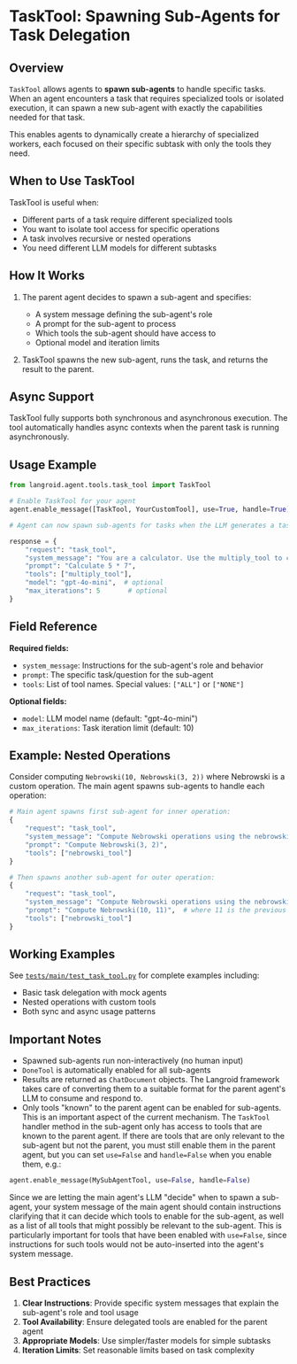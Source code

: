 # TaskTool: Spawning Sub-Agents for Task Delegation

## Overview

`TaskTool` allows agents to **spawn sub-agents** to handle specific tasks. When an agent encounters a task that requires specialized tools or isolated execution, it can spawn a new sub-agent with exactly the capabilities needed for that task.

This enables agents to dynamically create a hierarchy of specialized workers, each focused on their specific subtask with only the tools they need.

## When to Use TaskTool

TaskTool is useful when:
- Different parts of a task require different specialized tools
- You want to isolate tool access for specific operations  
- A task involves recursive or nested operations
- You need different LLM models for different subtasks

## How It Works

1. The parent agent decides to spawn a sub-agent and specifies:
   - A system message defining the sub-agent's role
   - A prompt for the sub-agent to process
   - Which tools the sub-agent should have access to
   - Optional model and iteration limits

2. TaskTool spawns the new sub-agent, runs the task, and returns the result to the parent.

## Async Support

TaskTool fully supports both synchronous and asynchronous execution. The tool automatically handles async contexts when the parent task is running asynchronously.

## Usage Example

```python
from langroid.agent.tools.task_tool import TaskTool

# Enable TaskTool for your agent
agent.enable_message([TaskTool, YourCustomTool], use=True, handle=True)

# Agent can now spawn sub-agents for tasks when the LLM generates a task_tool request:

response = {
    "request": "task_tool",
    "system_message": "You are a calculator. Use the multiply_tool to compute products.",
    "prompt": "Calculate 5 * 7",
    "tools": ["multiply_tool"],
    "model": "gpt-4o-mini",  # optional
    "max_iterations": 5       # optional
}
```

## Field Reference

**Required fields:**
- `system_message`: Instructions for the sub-agent's role and behavior
- `prompt`: The specific task/question for the sub-agent
- `tools`: List of tool names. Special values: `["ALL"]` or `["NONE"]`

**Optional fields:**
- `model`: LLM model name (default: "gpt-4o-mini")
- `max_iterations`: Task iteration limit (default: 10)

## Example: Nested Operations

Consider computing `Nebrowski(10, Nebrowski(3, 2))` where Nebrowski is a custom operation. The main agent spawns sub-agents to handle each operation:

```python
# Main agent spawns first sub-agent for inner operation:
{
    "request": "task_tool",
    "system_message": "Compute Nebrowski operations using the nebrowski_tool.",
    "prompt": "Compute Nebrowski(3, 2)",
    "tools": ["nebrowski_tool"]
}

# Then spawns another sub-agent for outer operation:
{
    "request": "task_tool",
    "system_message": "Compute Nebrowski operations using the nebrowski_tool.",
    "prompt": "Compute Nebrowski(10, 11)",  # where 11 is the previous result
    "tools": ["nebrowski_tool"]
}
```

## Working Examples

See [`tests/main/test_task_tool.py`](https://github.com/langroid/langroid/blob/main/tests/main/test_task_tool.py) for complete examples including:
- Basic task delegation with mock agents
- Nested operations with custom tools
- Both sync and async usage patterns

## Important Notes

- Spawned sub-agents run non-interactively (no human input)
- `DoneTool` is automatically enabled for all sub-agents
- Results are returned as `ChatDocument` objects. The Langroid framework takes care
  of converting them to a suitable format for the parent agent's LLM to consume and 
  respond to.
- Only tools "known" to the parent agent can be enabled for sub-agents. This is an 
  important aspect of the current mechanism. The `TaskTool` handler method in
  the sub-agent only has access to tools that are known to the parent agent.
  If there are tools that are only relevant to the sub-agent but not the parent,
  you must still enable them in the parent agent, but you can set `use=False`
  and `handle=False` when you enable them, e.g.:

```python
agent.enable_message(MySubAgentTool, use=False, handle=False)
```
  Since we are letting the main agent's LLM "decide" when to spawn a sub-agent,
  your system message of the main agent should contain instructions clarifying that
  it can decide which tools to enable for the sub-agent, as well as a list of 
  all tools that might possibly be relevant to the sub-agent. This is particularly
  important for tools that have been enabled with `use=False`, since instructions for
  such tools would not be auto-inserted into the agent's system message. 



## Best Practices

1. **Clear Instructions**: Provide specific system messages that explain the sub-agent's role and tool usage
2. **Tool Availability**: Ensure delegated tools are enabled for the parent agent
3. **Appropriate Models**: Use simpler/faster models for simple subtasks
4. **Iteration Limits**: Set reasonable limits based on task complexity